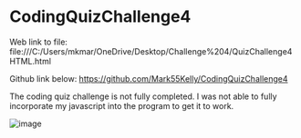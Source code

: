 # CodingQuizChallenge4

Web link to file:
file:///C:/Users/mkmar/OneDrive/Desktop/Challenge%204/QuizChallenge4HTML.html

Github link below:
https://github.com/Mark55Kelly/CodingQuizChallenge4

The coding quiz challenge is not fully completed. I was not able to fully incorporate my javascript into the program to get it to work. 

![image](https://user-images.githubusercontent.com/108310217/182294218-caa6ae49-5248-4993-8c66-1a6173dab3b7.png)
